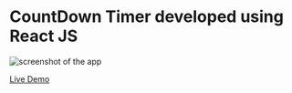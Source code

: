 # CountDown Timer developed using React JS

![screenshot of the app](https://raw.githubusercontent.com/praveenorugantitech/praveenorugantitech-reactjs-projects/master/0_Projects/praveenorugantitech-countdown-timer/src/images/screenshot.PNG "CountDown Timer")


[Live Demo](https://praveencountdown-timer-app.firebaseapp.com/)





